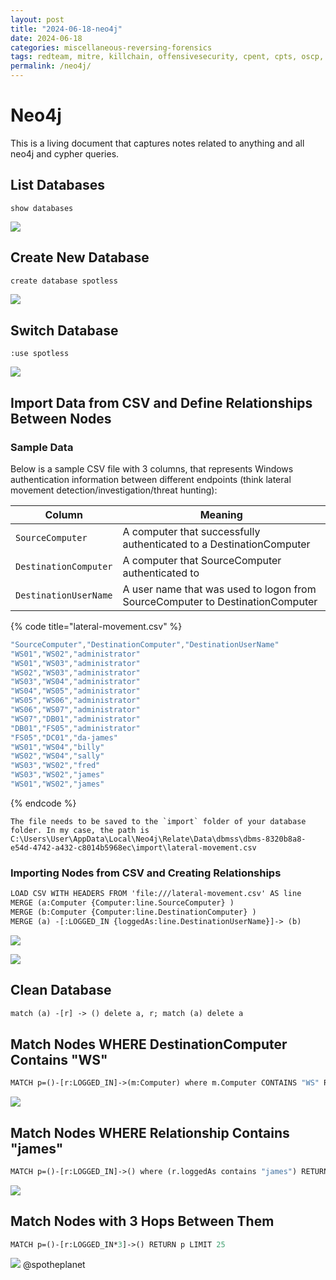 ```yaml
---
layout: post
title: "2024-06-18-neo4j"
date: 2024-06-18
categories: miscellaneous-reversing-forensics
tags: redteam, mitre, killchain, offensivesecurity, cpent, cpts, oscp, exploit
permalink: /neo4j/
---
```


# Neo4j

This is a living document that captures notes related to anything and all neo4j and cypher queries.

## List Databases

```
show databases 
```

![](<../.gitbook/assets/image (732).png>)

## Create New Database

```graphql
create database spotless
```

![](<../.gitbook/assets/image (731).png>)

## Switch Database

```
:use spotless
```

![](<../.gitbook/assets/image (733).png>)

## Import Data from CSV and Define Relationships Between Nodes

### Sample Data

Below is a sample CSV file with 3 columns, that represents Windows authentication information between different endpoints (think lateral movement detection/investigation/threat hunting):

| Column                | Meaning                                                                       |
| --------------------- | ----------------------------------------------------------------------------- |
| `SourceComputer`      | A computer that successfully authenticated to a DestinationComputer           |
| `DestinationComputer` | A computer that SourceComputer authenticated to                               |
| `DestinationUserName` | A user name that was used to logon from SourceComputer to DestinationComputer |

{% code title="lateral-movement.csv" %}
```scala
"SourceComputer","DestinationComputer","DestinationUserName"
"WS01","WS02","administrator"
"WS01","WS03","administrator"
"WS02","WS03","administrator"
"WS03","WS04","administrator"
"WS04","WS05","administrator"
"WS05","WS06","administrator"
"WS06","WS07","administrator"
"WS07","DB01","administrator"
"DB01","FS05","administrator"
"FS05","DC01","da-james"
"WS01","WS04","billy"
"WS02","WS04","sally"
"WS03","WS02","fred"
"WS03","WS02","james"
"WS01","WS02","james"
```
{% endcode %}

```
The file needs to be saved to the `import` folder of your database folder. In my case, the path is C:\Users\User\AppData\Local\Neo4j\Relate\Data\dbmss\dbms-8320b8a8-e54d-4742-a432-c8014b5968ec\import\lateral-movement.csv
```

### Importing Nodes from CSV and Creating Relationships

```graphql
LOAD CSV WITH HEADERS FROM 'file:///lateral-movement.csv' AS line
MERGE (a:Computer {Computer:line.SourceComputer} )
MERGE (b:Computer {Computer:line.DestinationComputer} )
MERGE (a) -[:LOGGED_IN {loggedAs:line.DestinationUserName}]-> (b)
```

![](<../.gitbook/assets/image (735).png>)

![](<../.gitbook/assets/image (736).png>)

## Clean Database

```graphql
match (a) -[r] -> () delete a, r; match (a) delete a
```

## Match Nodes WHERE DestinationComputer Contains "WS"

```graphql
MATCH p=()-[r:LOGGED_IN]->(m:Computer) where m.Computer CONTAINS "WS" RETURN p LIMIT 25
```

![](<../.gitbook/assets/image (737).png>)

## Match Nodes WHERE Relationship Contains "james"

```graphql
MATCH p=()-[r:LOGGED_IN]->() where (r.loggedAs contains "james") RETURN p LIMIT 25
```

![](<../.gitbook/assets/image (741).png>)

## Match Nodes with 3 Hops Between Them

```graphql
MATCH p=()-[r:LOGGED_IN*3]->() RETURN p LIMIT 25
```

![](<../.gitbook/assets/image (740).png>)
@spotheplanet
